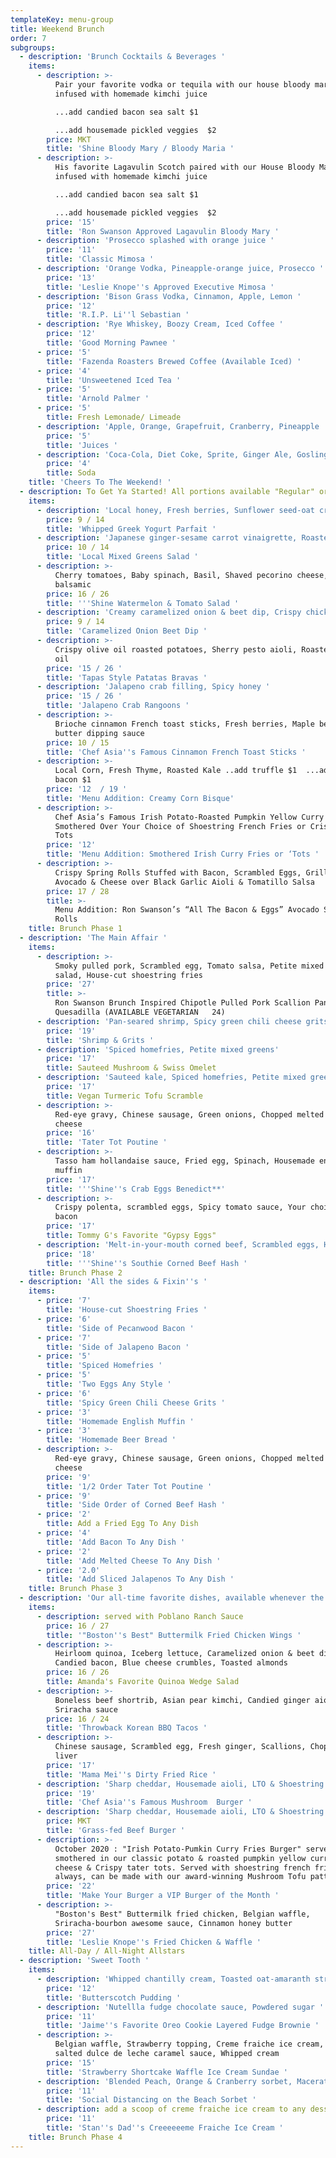 ```yaml
---
templateKey: menu-group
title: Weekend Brunch
order: 7
subgroups:
  - description: 'Brunch Cocktails & Beverages '
    items:
      - description: >-
          Pair your favorite vodka or tequila with our house bloody mary mix,
          infused with homemade kimchi juice 

          ...add candied bacon sea salt $1

          ...add housemade pickled veggies  $2
        price: MKT
        title: 'Shine Bloody Mary / Bloody Maria '
      - description: >-
          His favorite Lagavulin Scotch paired with our House Bloody Mary Mix,
          infused with homemade kimchi juice 

          ...add candied bacon sea salt $1

          ...add housemade pickled veggies  $2
        price: '15'
        title: 'Ron Swanson Approved Lagavulin Bloody Mary '
      - description: 'Prosecco splashed with orange juice '
        price: '11'
        title: 'Classic Mimosa '
      - description: 'Orange Vodka, Pineapple-orange juice, Prosecco '
        price: '13'
        title: 'Leslie Knope''s Approved Executive Mimosa '
      - description: 'Bison Grass Vodka, Cinnamon, Apple, Lemon '
        price: '12'
        title: 'R.I.P. Li''l Sebastian '
      - description: 'Rye Whiskey, Boozy Cream, Iced Coffee '
        price: '12'
        title: 'Good Morning Pawnee '
      - price: '5'
        title: 'Fazenda Roasters Brewed Coffee (Available Iced) '
      - price: '4'
        title: 'Unsweetened Iced Tea '
      - price: '5'
        title: 'Arnold Palmer '
      - price: '5'
        title: Fresh Lemonade/ Limeade
      - description: 'Apple, Orange, Grapefruit, Cranberry, Pineapple '
        price: '5'
        title: 'Juices '
      - description: 'Coca-Cola, Diet Coke, Sprite, Ginger Ale, Gosling''s Ginger Beer '
        price: '4'
        title: Soda
    title: 'Cheers To The Weekend! '
  - description: To Get Ya Started! All portions available "Regular" or "Go Grande"
    items:
      - description: 'Local honey, Fresh berries, Sunflower seed-oat crumble'
        price: 9 / 14
        title: 'Whipped Greek Yogurt Parfait '
      - description: 'Japanese ginger-sesame carrot vinaigrette, Roasted kale '
        price: 10 / 14
        title: 'Local Mixed Greens Salad '
      - description: >-
          Cherry tomatoes, Baby spinach, Basil, Shaved pecorino cheese, Aged
          balsamic 
        price: 16 / 26
        title: '''Shine Watermelon & Tomato Salad '
      - description: 'Creamy caramelized onion & beet dip, Crispy chickpea papadum chips'
        price: 9 / 14
        title: 'Caramelized Onion Beet Dip '
      - description: >-
          Crispy olive oil roasted potatoes, Sherry pesto aioli, Roasted garlic
          oil 
        price: '15 / 26 '
        title: 'Tapas Style Patatas Bravas '
      - description: 'Jalapeno crab filling, Spicy honey '
        price: '15 / 26 '
        title: 'Jalapeno Crab Rangoons '
      - description: >-
          Brioche cinnamon French toast sticks, Fresh berries, Maple berry
          butter dipping sauce 
        price: 10 / 15
        title: 'Chef Asia''s Famous Cinnamon French Toast Sticks '
      - description: >-
          Local Corn, Fresh Thyme, Roasted Kale ..add truffle $1  ...add candied
          bacon $1
        price: '12  / 19 '
        title: 'Menu Addition: Creamy Corn Bisque'
      - description: >-
          Chef Asia’s Famous Irish Potato-Roasted Pumpkin Yellow Curry Sauce
          Smothered Over Your Choice of Shoestring French Fries or Crispy Tater
          Tots 
        price: '12'
        title: 'Menu Addition: Smothered Irish Curry Fries or ‘Tots '
      - description: >-
          Crispy Spring Rolls Stuffed with Bacon, Scrambled Eggs, Grilled
          Avocado & Cheese over Black Garlic Aioli & Tomatillo Salsa
        price: 17 / 28
        title: >-
          Menu Addition: Ron Swanson’s “All The Bacon & Eggs” Avocado Spring
          Rolls
    title: Brunch Phase 1
  - description: 'The Main Affair '
    items:
      - description: >-
          Smoky pulled pork, Scrambled egg, Tomato salsa, Petite mixed greens
          salad, House-cut shoestring fries
        price: '27'
        title: >-
          Ron Swanson Brunch Inspired Chipotle Pulled Pork Scallion Pancake
          Quesadilla (AVAILABLE VEGETARIAN   24) 
      - description: 'Pan-seared shrimp, Spicy green chili cheese grits, Sherry pan sauce'
        price: '19'
        title: 'Shrimp & Grits '
      - description: 'Spiced homefries, Petite mixed greens'
        price: '17'
        title: Sauteed Mushroom & Swiss Omelet
      - description: 'Sauteed kale, Spiced homefries, Petite mixed greens salad'
        price: '17'
        title: Vegan Turmeric Tofu Scramble
      - description: >-
          Red-eye gravy, Chinese sausage, Green onions, Chopped melted white
          cheese
        price: '16'
        title: 'Tater Tot Poutine '
      - description: >-
          Tasso ham hollandaise sauce, Fried egg, Spinach, Housemade english
          muffin 
        price: '17'
        title: '''Shine''s Crab Eggs Benedict**'
      - description: >-
          Crispy polenta, scrambled eggs, Spicy tomato sauce, Your choice of
          bacon 
        price: '17'
        title: Tommy G's Favorite "Gypsy Eggs"
      - description: 'Melt-in-your-mouth corned beef, Scrambled eggs, Housemade beer bread '
        price: '18'
        title: '''Shine''s Southie Corned Beef Hash '
    title: Brunch Phase 2
  - description: 'All the sides & Fixin''s '
    items:
      - price: '7'
        title: 'House-cut Shoestring Fries '
      - price: '6'
        title: 'Side of Pecanwood Bacon '
      - price: '7'
        title: 'Side of Jalapeno Bacon '
      - price: '5'
        title: 'Spiced Homefries '
      - price: '5'
        title: 'Two Eggs Any Style '
      - price: '6'
        title: 'Spicy Green Chili Cheese Grits '
      - price: '3'
        title: 'Homemade English Muffin '
      - price: '3'
        title: 'Homemade Beer Bread '
      - description: >-
          Red-eye gravy, Chinese sausage, Green onions, Chopped melted white
          cheese 
        price: '9'
        title: '1/2 Order Tater Tot Poutine '
      - price: '9'
        title: 'Side Order of Corned Beef Hash '
      - price: '2'
        title: Add a Fried Egg To Any Dish
      - price: '4'
        title: 'Add Bacon To Any Dish '
      - price: '2'
        title: 'Add Melted Cheese To Any Dish '
      - price: '2.0'
        title: 'Add Sliced Jalapenos To Any Dish '
    title: Brunch Phase 3
  - description: 'Our all-time favorite dishes, available whenever the kitchen is open!'
    items:
      - description: served with Poblano Ranch Sauce
        price: 16 / 27
        title: '"Boston''s Best" Buttermilk Fried Chicken Wings '
      - description: >-
          Heirloom quinoa, Iceberg lettuce, Caramelized onion & beet dip,
          Candied bacon, Blue cheese crumbles, Toasted almonds 
        price: 16 / 26
        title: Amanda's Favorite Quinoa Wedge Salad
      - description: >-
          Boneless beef shortrib, Asian pear kimchi, Candied ginger aioli,
          Sriracha sauce 
        price: 16 / 24
        title: 'Throwback Korean BBQ Tacos '
      - description: >-
          Chinese sausage, Scrambled egg, Fresh ginger, Scallions, Chopped duck
          liver 
        price: '17'
        title: 'Mama Mei''s Dirty Fried Rice '
      - description: 'Sharp cheddar, Housemade aioli, LTO & Shoestring fries '
        price: '19'
        title: 'Chef Asia''s Famous Mushroom  Burger '
      - description: 'Sharp cheddar, Housemade aioli, LTO & Shoestring fries '
        price: MKT
        title: 'Grass-fed Beef Burger '
      - description: >-
          October 2020 : "Irish Potato-Pumkin Curry Fries Burger" served
          smothered in our classic potato & roasted pumpkin yellow curry, Paneer
          cheese & Crispy tater tots. Served with shoestring french fries. (**As
          always, can be made with our award-winning Mushroom Tofu patty! )
        price: '22'
        title: 'Make Your Burger a VIP Burger of the Month '
      - description: >-
          "Boston's Best" Buttermilk fried chicken, Belgian waffle,
          Sriracha-bourbon awesome sauce, Cinnamon honey butter 
        price: '27'
        title: 'Leslie Knope''s Fried Chicken & Waffle '
    title: All-Day / All-Night Allstars
  - description: 'Sweet Tooth '
    items:
      - description: 'Whipped chantilly cream, Toasted oat-amaranth streusel '
        price: '12'
        title: 'Butterscotch Pudding '
      - description: 'Nutellla fudge chocolate sauce, Powdered sugar '
        price: '11'
        title: 'Jaime''s Favorite Oreo Cookie Layered Fudge Brownie '
      - description: >-
          Belgian waffle, Strawberry topping, Creme fraiche ice cream, Sea
          salted dulce de leche caramel sauce, Whipped cream 
        price: '15'
        title: 'Strawberry Shortcake Waffle Ice Cream Sundae '
      - description: 'Blended Peach, Orange & Cranberry sorbet, Macerated strawberries '
        price: '11'
        title: 'Social Distancing on the Beach Sorbet '
      - description: add a scoop of creme fraiche ice cream to any dessert for $3
        price: '11'
        title: 'Stan''s Dad''s Creeeeeeme Fraiche Ice Cream '
    title: Brunch Phase 4
---
```


